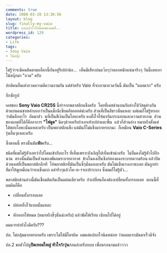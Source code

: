 ```yaml
---
comments: true
date: 2008-03-20 13:36:56
layout: blog
slug: finally-my-vaio
title: และแล้วไวโอ้น้อยของผมก็..
wordpress_id: 129
categories:
- Life
tags:
- Sony Vaio
- โน้ตบุ๊ก
---
```


ไม่รู้ว่าจะมีคนติดตามบล็อกนี้กันอยู่รึเปล่าน้อ...  เห็นมีเสียงบ่นแว๊บๆว่าดองหนักแน่นจริงๆ วันนี้เลยเอาโน้ตบุ๊กมา "อวด" ครับ

ปกติคนอื่นเค้าอวดความดีความงามกัน แต่สำหรับ Vaio ที่จะเอามาอวดวันนี้ มันเป็น "แผลแรก" ครับ



อีกซักรูป



เคสของ **Sony Vaio CR25S** นี้ทำจากพลาสติกแข็งครับ  โดยที่เคสด้านบนกับล่างใช้วัสดุต่างกัน  ด้านบนคนขายเค้าบอกว่าเป็นแม็กนีเซียมอัลลอยด์น่ะครับ ส่วนที่เป็นสีขาวนั่นแหละ แต่ผมก็ไม่รู้หรอกว่ามันคืออะไร  ถัดมาส่ว  นที่เป็นสีเงินเป็นโลหะครับ คงตั้งใจให้มากันกระแทกและความสวยงาม  ส่วนของแถมที่ได้ก็คืออาการ **"ไฟดูด"** นิดๆด้วยครับถ้าเอาเท้าเปล่าแตะพื้น  แล้วก็ส่วนล่าง หมายถึงตั้งแต่ใต้ขอบโลหะนั่นแหละครับ เป็นพลาสติกแข็ง แต่มันก็ไม่แข็งมากหรอกนะ  ก็เหมือน **Vaio C-Series** รุ่นอื่นๆแหละครับ

ซึ่งตอนนี้ ตรงนั้นมัน**หัก**ครับ...

ชนิดที่ผมไม่รู้ตัวเลยว่าไปโดนเข้ากับอะไร ที่เห็นเพราะบังเอิญไปเห็นเข้าน่ะครับ  ไม่งั้นคงไม่รู้ตัวไปอีกนาน  ตรงนั้นมันเป็นส่วนของพัดลมระบายอากาศ  ข้างในคงเป็นซิงก์ทองแดงระบายความร้อน แล้วปิดด้วยเคสที่เป็นพลาสติกอีกที  ไอ้พลาสติกที่มันเป็นซี่ๆนั่นแหละครับ มันไม่แข็งแรงเอาซะเลย มันถูกทำสีมาให้ดูเหมือนว่าจะแข็งมาก แต่จริงๆแล้วโค-ต-รจะเปราะบาง ซึ่งผมก็ไม่รู้ตัว...



พลาสติกด้านล่างนี้มันเชื่อมติดกันเป็นแผ่นเดียวครับ  ถ้าเปลี่ยนก็คงต้องเปลี่ยนทั้งกรอบเลย  ตอนนี้ที่ผมคิดก็คือ



	
  * เปลี่ยนทั้งกรอบเลย

	
  * ปล่อยทิ้งไว้แบบนั้นแหละ

	
  * หักออกให้หมด (หมายถึงซี่ๆนั่นน่ะครับ) แล้วขัดให้เรียบ เนียนไปได้อยู่


ผมควรทำยังไงดีครับ???



ปล. ไม่กลุ้มมากหรอกครับ เพราะไม่ได้มีใครผิด  ผมแค่แปลกใจนิดหน่อย ว่าแผลแรกมันมาเร็วดีจัง

ปล.2 ขอตัวไปดู**ปิดเทอมใหญ่ หัวใจว้าวุ่น**ก่อนล่ะครับบบบ เพื่อนรอนานแล้วววว
